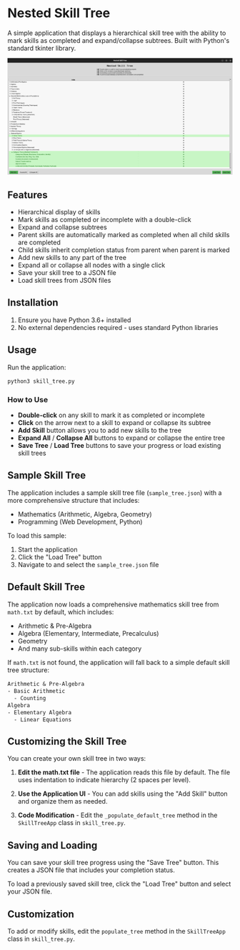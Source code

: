 # Nested Skill Tree

A simple application that displays a hierarchical skill tree with the ability to mark skills as completed and expand/collapse subtrees. Built with Python's standard tkinter library.

![Nested Skill Tree Screenshot](skill-tree.jpg)

## Features

- Hierarchical display of skills
- Mark skills as completed or incomplete with a double-click
- Expand and collapse subtrees
- Parent skills are automatically marked as completed when all child skills are completed
- Child skills inherit completion status from parent when parent is marked
- Add new skills to any part of the tree
- Expand all or collapse all nodes with a single click
- Save your skill tree to a JSON file
- Load skill trees from JSON files

## Installation

1. Ensure you have Python 3.6+ installed
2. No external dependencies required - uses standard Python libraries

## Usage

Run the application:

```bash
python3 skill_tree.py
```

### How to Use

- **Double-click** on any skill to mark it as completed or incomplete
- **Click** on the arrow next to a skill to expand or collapse its subtree
- **Add Skill** button allows you to add new skills to the tree
- **Expand All** / **Collapse All** buttons to expand or collapse the entire tree
- **Save Tree** / **Load Tree** buttons to save your progress or load existing skill trees

## Sample Skill Tree

The application includes a sample skill tree file (`sample_tree.json`) with a more comprehensive structure that includes:
- Mathematics (Arithmetic, Algebra, Geometry)
- Programming (Web Development, Python)

To load this sample:
1. Start the application
2. Click the "Load Tree" button
3. Navigate to and select the `sample_tree.json` file

## Default Skill Tree

The application now loads a comprehensive mathematics skill tree from `math.txt` by default, which includes:

- Arithmetic & Pre-Algebra
- Algebra (Elementary, Intermediate, Precalculus)
- Geometry
- And many sub-skills within each category

If `math.txt` is not found, the application will fall back to a simple default skill tree structure:

```
Arithmetic & Pre-Algebra
- Basic Arithmetic
  - Counting
Algebra
- Elementary Algebra
  - Linear Equations
```

## Customizing the Skill Tree

You can create your own skill tree in two ways:

1. **Edit the math.txt file** - The application reads this file by default. The file uses indentation to indicate hierarchy (2 spaces per level).

2. **Use the Application UI** - You can add skills using the "Add Skill" button and organize them as needed.

3. **Code Modification** - Edit the `_populate_default_tree` method in the `SkillTreeApp` class in `skill_tree.py`.

## Saving and Loading

You can save your skill tree progress using the "Save Tree" button. This creates a JSON file that includes your completion status.

To load a previously saved skill tree, click the "Load Tree" button and select your JSON file.

## Customization

To add or modify skills, edit the `populate_tree` method in the `SkillTreeApp` class in `skill_tree.py`. 